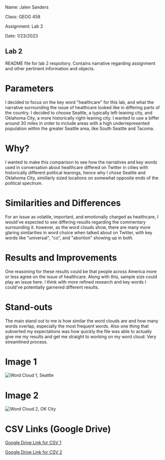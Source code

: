 Name: Jalen Sanders

Class: GEOG 458

Assignment: Lab 2

Date: 1/23/2023


## Lab 2
README file for lab 2 respoitory. Contains narrative regarding assignment and other pertinent information and objects.


# Parameters
I decided to focus on the key word "healthcare" for this lab, and what the narrative surrounding the issue of healthcare looked like in differing parts of the country. I decided to choose Seattle, a typically left-leaning city, and Oklahoma City, a more historically right-leaning city. I wanted to use a biffer around 30 miles in order to include areas with a high underrepresented population within the greater Seattle area, like South Seattle and Tacoma.


# Why? 
I wanted to make this comparison to see how the narratives and key words used in conversation about healthcare differed on Twitter in cities with historically different political leanings, hence why I chose Seattle and Oklahoma City, simillarly sized locations on somewhat opposite ends of the political spectrum.


# Similarities and Differences 
For an issue as volatile, important, and emotionally charged as healthcare, I would've expected to see differing results regarding the commentary surrounding it. however, as the word clouds show, there are many more glaring similarities in word choice when talked about on Twitter, with key words like "universal", "co", and "abortion" showing up in both. 


# Results and Improvements
One reasoning for these results could be that people across America more or less agree on the issue of healthcare. Along with this, sample size could play an issue here. I think with more refined research and key words I could've potentially garnered different results. 


# Stand-outs
The main stand out to me is how similar the word clouds are and how many words overlap, especially the most frequent words. Also one thing that subverted my expectations was how quickly the file was able to actually give me my results and get me straight to working on my word cloud. Very streamlined process. 


# Image 1

![Word Cloud 1, Seattle](lab_02/img/wordcloud-1.png)

# Image 2

![Word Cloud 2, OK City](lab_02/img/wordcloud-2.png)


# CSV Links (Google Drive)

[Google Drive Link for CSV 1](https://docs.google.com/spreadsheets/d/1iGF8Vls5cfnKJbJab61IgguYKe70Z8yZU5SRUx_w3Do/edit?usp=sharing)

[Google Drive Link for CSV 2](https://docs.google.com/spreadsheets/d/11vUEEwomoToHZA28tzFeyvVB-Y-V7COJpI9GSt_R4bA/edit?usp=sharing)
